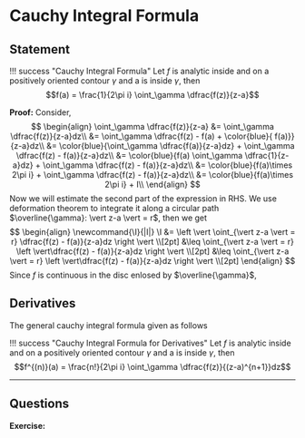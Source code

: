 # Cauchy Integral Formula

## Statement

!!! success "Cauchy Integral Formula"
    Let $f$ is analytic inside and on a positively oriented contour $\gamma$ and a is inside $\gamma$, then
    $$f(a) = \frac{1}{2\pi i} \oint_\gamma \dfrac{f(z)}{z-a}$$

**Proof:** Consider,
$$
\begin{align}
    \oint_\gamma \dfrac{f(z)}{z-a} &= \oint_\gamma \dfrac{f(z)}{z-a}dz\\
    &= \oint_\gamma \dfrac{f(z) - f(a) + \color{blue}{ f(a)}}{z-a}dz\\
    &= \color{blue}{\oint_\gamma \dfrac{f(a)}{z-a}dz} + \oint_\gamma \dfrac{f(z) - f(a)}{z-a}dz\\
    &= \color{blue}{f(a) \oint_\gamma \dfrac{1}{z-a}dz} + \oint_\gamma \dfrac{f(z) - f(a)}{z-a}dz\\
    &= \color{blue}{f(a)\times 2\pi i} + \oint_\gamma \dfrac{f(z) - f(a)}{z-a}dz\\
    &= \color{blue}{f(a)\times 2\pi i} + I\\
\end{align}
$$
Now we will estimate the second part of the expression in RHS. We use deformation theorem to integrate it along a circular path $\overline{\gamma}: \vert z-a \vert = r$, then we get
$$
\begin{align}
    \newcommand{\I}{|I|} \I &= \left \vert \oint_{\vert z-a \vert = r} \dfrac{f(z) - f(a)}{z-a}dz \right \vert \\[2pt]
     &\leq  \oint_{\vert z-a \vert = r} \left \vert\dfrac{f(z) - f(a)}{z-a}dz \right \vert \\[2pt]
   &\leq  \oint_{\vert z-a \vert = r} \left \vert\dfrac{f(z) - f(a)}{z-a}dz \right \vert \\[2pt]
\end{align}
$$
Since $f$ is continuous in the disc enlosed by $\overline{\gamma}$,

## Derivatives

The general cauchy integral formula given as follows

!!! success "Cauchy Integral Formula for Derivatives"
    Let $f$ is analytic inside and on a positively oriented contour $\gamma$ and a is inside $\gamma$, then
    $$f^{(n)}(a) = \frac{n!}{2\pi i} \oint_\gamma \dfrac{f(z)}{(z-a)^{n+1}}dz$$

***
## Questions
**Exercise:**
